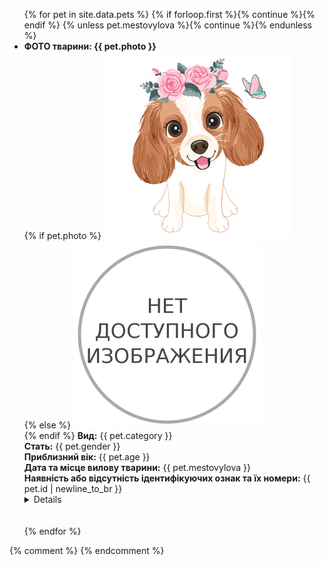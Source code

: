 <ul class="cards">
{% for pet in site.data.pets %}
{% if forloop.first %}{% continue %}{% endif %}
{% unless pet.mestovylova %}{% continue %}{% endunless %}
<li class="card">
<b>ФОТО тварини: {{ pet.photo }}</b><br>
{% if pet.photo %}  
<a href="./img/dog.jpg"><img alt="фото самого красивого убийцы" src="./img/dog.jpg" width="300px" height="300px" class="photo" title="скачать фото"></a><br>
{% else %}
<img alt="фото не загружено" src="./img/nophoto.png" width="300px" height="300px" class="photo" title="фото немає"><br>
{% endif %}
<b>Вид:</b> 
{{ pet.category }}<br> 
<b>Стать:</b> 
{{ pet.gender }}<br> 
<b>Приблизний вік:</b> 
{{ pet.age }}<br> 
<b>Дата та місце вилову тварини:</b> 
{{ pet.mestovylova }}<br>
<b>Наявність або відсутність ідентифікуючих ознак та їх номери:</b> 
{{ pet.id | newline_to_br }}<br>
<details markdown="1"><b>Здійснені заходи з ветеринарного огляду тварини<span title="(ветеринарна допомога, карантинування, дегільментизація, інсектоакарицидна обробка, вакцинація, стерилізація, ідентифікація)" style="color:#d5875c">(?)</span>:</b><br> 
{% if pet.vaccine %}{{ pet.vaccine | newline_to_br }}<br> {% endif %}
<b>Відомості про власника тварини<span title="(ПІБ, місце проживання, договір про передачу тварини у власність)" style="color:#d5875c">(?)</span>:</b> 
{% if pet.owner %}
Хозяин найден! Благодарим за внимание! ({{ pet.owner }})<br> 
{% else %}Что бы забрать питомца к себе, позвоните нам.
<div style="background-color: yellow;">Ищем хозяина! <a href="#/contacts.html"><strong>Контакты</strong></a></div> 
{% endif %}
<b>Природні ознаки:</b> 
{{ pet.signs }}<br> 
<b>Зовнішні ознаки (окрас шерсті, вага, особливі ідентифікуючі ознаки):</b> 
{{ pet.color }}<br> 
<b>Попередня оцінка стану здоров’я тварини:</b> 
{{ pet.health }}<br> 
<b>Відомості про опікуна в разі його наявності (ПІБ, місце проживання):</b> 
{{ pet.guardian }}<br> 
<b>Дата та місце повернення тварини, якщо тварина повернута до ареалу перебування (у місця вилову):</b> 
{{ pet.address }}<br> 
</details> 
<br>
</li>
<br>
{% endfor %}
</ul>
{% comment %}
{% endcomment %}
